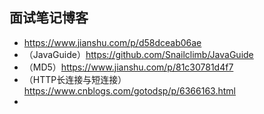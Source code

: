 ## 面试笔记博客

+ <https://www.jianshu.com/p/d58dceab06ae> 
+ （JavaGuide）<https://github.com/Snailclimb/JavaGuide> 
+ （MD5）<https://www.jianshu.com/p/81c30781d4f7> 
+ （HTTP长连接与短连接）<https://www.cnblogs.com/gotodsp/p/6366163.html> 
+ 
